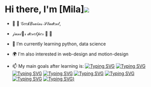 # Hi there, I'm [Mila]![](https://github.com/blackcater/blackcater/raw/main/images/Hi.gif) 
- 🍇  🎀 𝒢𝑒𝑒𝓀𝐵𝓇𝒶𝒾𝓃𝓈 𝒮𝓉𝓊𝒹𝑒𝓃𝓉, 
- 𝒿𝓊𝓃𝒾💙𝓇 𝒹𝑒𝓋𝑒𝓁𝓅𝑒𝓇  🎀  🍇

- 📝 I’m currently learning python, data science 
- 🌍 I'm also interested in web-design and motion-design
- 📫 My main goals after learning is:
[![Typing SVG](https://readme-typing-svg.herokuapp.com?font=Fira+Code&pause=1000&width=435&lines=Become+a+professional+python+developer)](https://git.io/typing-svg)
[![Typing SVG](https://readme-typing-svg.herokuapp.com?font=Fira+Code&pause=1000&width=435&lines=Take+part+in+many+developing+project%2C+including+international+projects)](https://git.io/typing-svg)
[![Typing SVG](https://readme-typing-svg.herokuapp.com?font=Fira+Code&pause=1000&width=435&lines=Create+own+web-site)](https://git.io/typing-svg)
[![Typing SVG](https://readme-typing-svg.herokuapp.com?font=Fira+Code&pause=1000&width=435&lines=Find+a+well-paid+job+in+IT)](https://git.io/typing-svg)
[![Typing SVG](https://readme-typing-svg.herokuapp.com?font=Fira+Code&pause=1000&width=435&lines=Work+in+big+and+international+company)](https://git.io/typing-svg)
[![Typing SVG](https://readme-typing-svg.herokuapp.com?font=Fira+Code&pause=1000&width=435&lines=Achive+my+own+dream+to+become+a+professtional+developer+and+data+scientist)](https://git.io/typing-svg)
[![Typing SVG](https://readme-typing-svg.herokuapp.com?font=Fira+Code&pause=1000&width=435&lines=Start+to+take+part+in+projects+with+artificial+intelligence)](https://git.io/typing-svg)
[![Typing SVG](https://readme-typing-svg.herokuapp.com?font=Fira+Code&pause=1000&width=435&lines=Create+my+own+small+robot+to+clean+my+flat%3A))](https://git.io/typing-svg)
